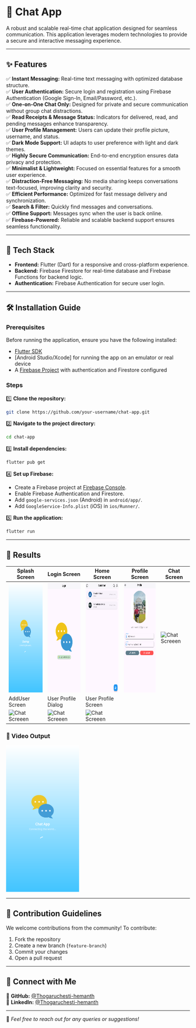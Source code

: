 # 📱 Chat App

A robust and scalable real-time chat application designed for seamless communication. This application leverages modern technologies to provide a secure and interactive messaging experience.

---

## ✨ Features

✅ **Instant Messaging:** Real-time text messaging with optimized database structure.  
✅ **User Authentication:** Secure login and registration using Firebase Authentication (Google Sign-In, Email/Password, etc.).  
✅ **One-on-One Chat Only:** Designed for private and secure communication without group chat distractions.  
✅ **Read Receipts & Message Status:** Indicators for delivered, read, and pending messages enhance transparency.  
✅ **User Profile Management:** Users can update their profile picture, username, and status.  
✅ **Dark Mode Support:** UI adapts to user preference with light and dark themes.  
✅ **Highly Secure Communication:** End-to-end encryption ensures data privacy and protection.  
✅ **Minimalist & Lightweight:** Focused on essential features for a smooth user experience.  
✅ **Distraction-Free Messaging:** No media sharing keeps conversations text-focused, improving clarity and security.  
✅ **Efficient Performance:** Optimized for fast message delivery and synchronization.  
✅ **Search & Filter:** Quickly find messages and conversations.  
✅ **Offline Support:** Messages sync when the user is back online.  
✅ **Firebase-Powered:** Reliable and scalable backend support ensures seamless functionality.  

---

## 🚀 Tech Stack

- **Frontend:** Flutter (Dart) for a responsive and cross-platform experience.  
- **Backend:** Firebase Firestore for real-time database and Firebase Functions for backend logic.  
- **Authentication:** Firebase Authentication for secure user login.  

---

## 🛠️ Installation Guide

### Prerequisites
Before running the application, ensure you have the following installed:
- [Flutter SDK](https://flutter.dev/docs/get-started/install)
- [Android Studio/Xcode] for running the app on an emulator or real device
- A [Firebase Project](https://console.firebase.google.com/) with authentication and Firestore configured

### Steps

1️⃣ **Clone the repository:**
   ```sh
   git clone https://github.com/your-username/chat-app.git
   ```

2️⃣ **Navigate to the project directory:**
   ```sh
   cd chat-app
   ```

3️⃣ **Install dependencies:**
   ```sh
   flutter pub get
   ```

4️⃣ **Set up Firebase:**
   - Create a Firebase project at [Firebase Console](https://console.firebase.google.com/).
   - Enable Firebase Authentication and Firestore.
   - Add `google-services.json` (Android) in `android/app/`.
   - Add `GoogleService-Info.plist` (iOS) in `ios/Runner/`.

5️⃣ **Run the application:**
   ```sh
   flutter run
   ```

---

## 📸 Results

| Splash Screen  | Login Screen  | Home Screen  | Profile Screen  | Chat Screen |
|--------------|----------------|--------------|----------------|----------------|
| <img src="https://github.com/Thogaruchesti-hemanth/QwickTalk/blob/main/assets/output/splashScreen.png" alt="SplashScreen" height="300"> | <img src="https://github.com/Thogaruchesti-hemanth/QwickTalk/blob/main/assets/output/LoginScreen.png" alt="Login Screen UI" height="300"> | <img src="https://github.com/Thogaruchesti-hemanth/QwickTalk/blob/main/assets/output/homeScreen.png" alt="Home Screen UI" height="300"> | <img src="https://github.com/Thogaruchesti-hemanth/QwickTalk/blob/main/assets/output/profileScreen.png" alt="Profile Page UI" height="300"> | <img src="https://github.com/Thogaruchesti-hemanth/QwickTalk/blob/main/assets/output/chatScreen.png" alt="Chat Screeen " height="300"> |
 AddUser Screen | User Profile Dialog | User Profile Screen |
 <img src="https://github.com/Thogaruchesti-hemanth/QwickTalk/blob/main/assets/output/AddUserDialog.png" alt="Chat Screeen " height="300"> | <img src="https://github.com/Thogaruchesti-hemanth/QwickTalk/blob/main/assets/output/ProfileDialog.png" alt="Chat Screeen " height="300"> | <img src="https://github.com/Thogaruchesti-hemanth/QwickTalk/blob/main/assets/output/ChatUserProfileScreen.png" alt="Chat Screeen " height="300"> |
 

### 🎥 Video Output

<a href="https://github.com/Thogaruchesti-hemanth/QwickTalk/blob/main/assets/output/output.mp4">
    <img src="https://github.com/Thogaruchesti-hemanth/QwickTalk/blob/main/assets/output/splashScreen.png" alt="Watch the Video" width="200" height="400">
</a>


---

## 🤝 Contribution Guidelines
We welcome contributions from the community! To contribute:

1. Fork the repository
2. Create a new branch (`feature-branch`)
3. Commit your changes
4. Open a pull request

---

## 💬 Connect with Me
📌 **GitHub:** [@Thogaruchesti-hemanth](https://github.com/Thogaruchesti-hemanth)  
📌 **LinkedIn:** [@Thogaruchesti-hemanth](https://www.linkedin.com/in/thogaruchesti-hemanth/)  

---

🔹 _Feel free to reach out for any queries or suggestions!_

